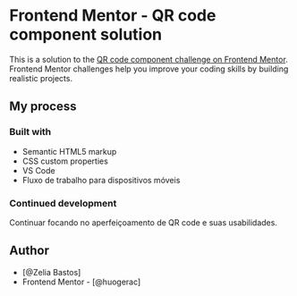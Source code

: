 # Frontend Mentor - QR code component solution

This is a solution to the [QR code component challenge on Frontend Mentor](https://www.frontendmentor.io/challenges/qr-code-component-iux_sIO_H). Frontend Mentor challenges help you improve your coding skills by building realistic projects.

## My process

### Built with

- Semantic HTML5 markup
- CSS custom properties
- VS Code
- Fluxo de trabalho para dispositivos móveis

### Continued development

Continuar focando no aperfeiçoamento de QR code e suas usabilidades.

## Author

- [@Zelia Bastos]
- Frontend Mentor - [@huogerac]
